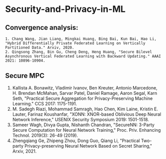 # Security-and-Privacy-in-ML

## Convergence analysis:

    1. Chang Wang, Jian Liang, Mingkai Huang, Bing Bai, Kun Bai, Hao Li, "Hybrid Differentially Private Federated Learning on Vertically Partitioned Data." Arxiv, 2020.
    2. Qingsong Zhang, Bin Gu, Cheng Deng, Heng Huang, "Secure Bilevel Asynchronous Vertical Federated Learning with Backward Updating." AAAI 2021: 10896-10904.

## Secure MPC
1. Kallista A. Bonawitz, Vladimir Ivanov, Ben Kreuter, Antonio Marcedone, H. Brendan McMahan, Sarvar Patel, Daniel Ramage, Aaron Segal, Karn Seth, "Practical Secure Aggregation for Privacy-Preserving Machine Learning." CCS 2017: 1175-1191.
2. M. Sadegh Riazi, Mohammad Samragh, Hao Chen, Kim Laine, Kristin E. Lauter, Farinaz Koushanfar, "XONN: XNOR-based Oblivious Deep Neural Network Inference," USENIX Security Symposium 2019: 1501-1518.
3. Sameer Wagh, Divya Gupta, Nishanth Chandran, "SecureNN: 3-Party Secure Computation for Neural Network Training," Proc. Priv. Enhancing Technol. 2019(3): 26-49 (2019).
4. Zhengqiang Ge, Zhipeng Zhou, Dong Guo, Qiang Li, "Practical Two-party Privacy-preserving Neural Network Based on Secret Sharing," Arxiv, 2021.
